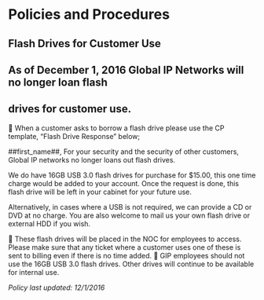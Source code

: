 # Policies and Procedures 

## Flash Drives for Customer Use 

## As of December 1, 2016 Global IP Networks will no longer loan flash 

## drives for customer use. 

  When a customer asks to borrow a flash drive please use the CP template, “Flash Drive Response” below; 

##first_name##, For your security and the security of other customers, Global IP networks no longer loans out flash drives. 

We do have 16GB USB 3.0 flash drives for purchase for $15.00, this one time charge would be added to your account. Once the request is done, this flash drive will be left in your cabinet for your future use. 

Alternatively, in cases where a USB is not required, we can provide a CD or DVD at no charge. You are also welcome to mail us your own flash drive or external HDD if you wish. 

  These flash drives will be placed in the NOC for employees to access. Please make sure that any ticket where a customer uses one of these is sent to billing even if there is no time added.  GIP employees should not use the 16GB USB 3.0 flash drives. Other drives will continue to be available for internal use. 

_Policy last updated: 12/1/2016_ 


